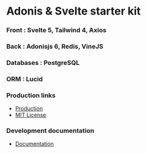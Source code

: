 # Adonis & Svelte starter kit

### Front : Svelte 5, Tailwind 4, Axios

### Back : Adonisjs 6, Redis, VineJS

### Databases : PostgreSQL

### ORM : Lucid

### Production links

- [Production](https://app.my-domain.fr)
- [MIT License](/doc/LICENSE.md)

### Development documentation
- [Documentation](doc/development/index.md)
